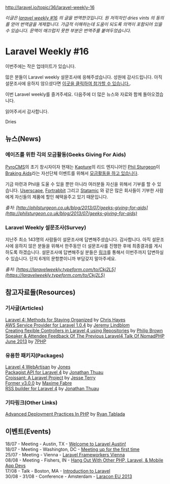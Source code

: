 http://laravel.io/topic/36/laravel-weekly-16

*이글은 [laravel weekly #16](http://laravel.io/topic/36/laravel-weekly-16) 의 글을 번역한것입니다. 원 저작자인 dries vints 의 동의를 얻어 번역글을 게제합니다. 가급적 이해하는데 도움이 되도록 의역이 포함되어 있을 수 있습니다. 문맥이 매끄럽지 못한 부분은 번역주를 붙여두었습니다.*


# Laravel Weekly #16

이번주에는 작은 업데이트가 있습니다.

 많은 분들이 Laravel weekly 설문조사에 응해주셨습니다. 성원에 감사드립니다. 아직 설문조사에 응하지 않으셨다면 [이곳을 클릭하여 참가할 수 있습니다.](https://laravelweekly.typeform.com/to/Ckj2L5).

이번 Laravel weekly를 즐겨주세요. 다음주에 더 많은 뉴스와 자료와 함께 돌아오겠습니다. 

읽어주셔서 감사합니다. 

Dries

## 뉴스(News)

### 에이즈를 위한 긱의 모금활동(Geeks Giving For Aids)

[PyroCMS](https://www.pyrocms.com/)의 초기 창시자이자 현재는 [Kapture](http://www.kaptu.re/)의 리드 엔지니어인 [Phil Sturgeon](https://twitter.com/philsturgeon)이 [Braking Aids](http://brakingaidsride.org/)라는 자선단체 이벤트를 위해서 [모금활동을 하고 있습니다](http://philsturgeon.co.uk/blog/2013/07/geeks-giving-for-aids).

 기금 마련과 Phil을 도울 수 있을 뿐만 아니라 여러분들 자신을 위해서 기부를 할 수 있습니다. [Userscape](http://www.userscape.com/), [Fortrabbit](http://fortrabbit.com/) 그리고 [Statamic](http://statamic.com/) 와 같은 많은 회사들이 기부한 사람에게 자신들의 제품에 할인 혜택을주고 있기 때문입니다.

*출처: [http://philsturgeon.co.uk/blog/2013/07/geeks-giving-for-aids](http://philsturgeon.co.uk/blog/2013/07/geeks-giving-for-aids)*

### Laravel Weekly 설문조사(Survey)

지난주 최소 143명의 사람들이 설문조사에 답변해주셨습니다. 감사합니다. 아직 설문조사에 응하지 않은 분들을 위해서 한주동안 더 설문조사를 진행한 후에 최종결과를 게시하도록 하겠습니다. 설문조사에 답변해주실 분들은 [링크](https://laravelweekly.typeform.com/to/Ckj2L5)를 통해서 이번주까지 답변하실 수 있습니다. 단지 6개의 문항뿐이니까 부담갖지 말아주세요.

*출처: [https://laravelweekly.typeform.com/to/Ckj2L5](https://laravelweekly.typeform.com/to/Ckj2L5)*

## 참고자료들(Resources)

### 기사글(Articles)

[Laravel 4: Methods for Staying Organized](http://chrishayes.ca/blog/code/laravel-4-methods-staying-organized) by [Chris Hayes](http://chrishayes.ca/)  
[AWS Service Provider for Laravel 1.0.4](http://blogs.aws.amazon.com/php/post/TxQU0CC9W7FAUG/AWS-Service-Provider-for-Laravel-1-0-4) by [Jeremy Lindblom](https://twitter.com/jeremeamia)  
[Creating flexible Controllers in Laravel 4 using Repositories](http://culttt.com/2013/07/08/creating-flexible-controllers-in-laravel-4-using-repositories/) by [Philip Brown](https://twitter.com/philipbrown)  
[Speaker & Attendee Feedback Of The Previous Laravel4 Talk Of NomadPHP June 2013](http://7php.com/feedback-nomadphp-june-2013/) by [7PHP](http://7php.com/)  

### 유용한 패키지(Packages)

[Laravel 4 WebArtisan](https://github.com/jn-Jones/web-artisan) by [Jones](https://github.com/JN-Jones)  
[Packagist API for Laravel 4](https://github.com/thujohn/packagist-l4) by [Jonathan Thuau](https://github.com/thujohn)  
[Croissant: A Laravel Project](http://www.developer13.com/post/croissant-a-laravel-project) by [Jesse Terry](http://www.developer13.com/)  
[Former v3.0.0](https://github.com/Anahkiasen/former) by [Maxime Fabre](https://github.com/Anahkiasen)  
[RSS builder for Laravel 4](https://github.com/thujohn/rss-l4) by [Jonathan Thuau](https://github.com/thujohn)

### 기타링크(Other Links)

[Advanced Deployment Practices In PHP](https://leanpub.com/php-deployment) by [Ryan Tablada](http://ryantablada.com/)

## 이벤트(Events)

18/07 - Meeting - Austin, TX - [Welcome to Laravel Austin!](http://www.meetup.com/Laravel-Austin/)  
18/07 - Meeting - Washington, DC - [Meeting up for the first time](http://www.meetup.com/Capital-Laravel-Group/events/127827542/)  
25/07 - Meeting - Vienna - [Laravel Frameworkers Vienna](http://www.meetup.com/Laravel-Frameworkers-Vienna/)  
08/08 - Meeting - Fishers, IN - [Hang Out With Other PHP, Laravel, & Mobile App Devs](http://www.meetup.com/Laravel-Modern-Web-Apps-in-Carmel-Fishers-Indianapolis/events/128471462/)  
17/08 - Talk - Boston, MA - [Introduction to Laravel](http://www.northeastphp.org/talks/view/10/Introduction-to-Laravel)  
30/08 - 31/08 - Conference - Amsterdam - [Laracon EU 2013](http://laracon.eu/2013/)  